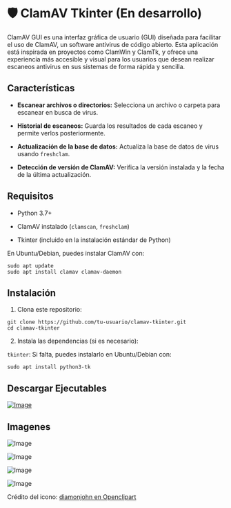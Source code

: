 
# 🛡️ ClamAV Tkinter (En desarrollo)

ClamAV GUI es una interfaz gráfica de usuario (GUI) diseñada para facilitar el uso de ClamAV, un software antivirus de código abierto. Esta aplicación está inspirada en proyectos como ClamWin y ClamTk, y ofrece una experiencia más accesible y visual para los usuarios que desean realizar escaneos antivirus en sus sistemas de forma rápida y sencilla.

## Características

-   **Escanear archivos o directorios:** Selecciona un archivo o carpeta para escanear en busca de virus.
    
-   **Historial de escaneos:** Guarda los resultados de cada escaneo y permite verlos posteriormente.
    
-   **Actualización de la base de datos:** Actualiza la base de datos de virus usando `freshclam`.
    
-   **Detección de versión de ClamAV:** Verifica la versión instalada y la fecha de la última actualización.
    

## Requisitos

-   Python 3.7+
    
-   ClamAV instalado (`clamscan`, `freshclam`)
    
-   Tkinter (incluido en la instalación estándar de Python)
    

En Ubuntu/Debian, puedes instalar ClamAV con:

```
sudo apt update
sudo apt install clamav clamav-daemon
```

## Instalación

1.  Clona este repositorio:
    

```
git clone https://github.com/tu-usuario/clamav-tkinter.git
cd clamav-tkinter
```

2.  Instala las dependencias (si es necesario):
    
`tkinter`: Si falta, puedes instalarlo en Ubuntu/Debian con:
```
sudo apt install python3-tk
```

## Descargar Ejecutables
[![Image](https://github.com/user-attachments/assets/6b392f0f-f903-4299-812c-b9a83b07aa32)](https://github.com/Acosta-gh/clamav-tkinter_PYTHON/releases/download/0.0.10/ClamAVTkinter.appimage)

## Imagenes
![Image](https://github.com/user-attachments/assets/1057823b-5324-434e-9b37-f134be7aaaf2)

![Image](https://github.com/user-attachments/assets/e541c2ad-cd09-4ae6-96be-8827b03b308c)

![Image](https://github.com/user-attachments/assets/4fa714a2-f41f-43d0-9759-e19c748c8af2)

![Image](https://github.com/user-attachments/assets/cb7f14ff-f673-4dbc-ba44-5571d5214ee7)

Crédito del icono: [diamonjohn en Openclipart](https://openclipart.org/artist/diamonjohn)
